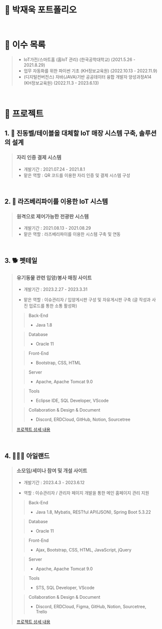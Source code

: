 # 📜 박재욱 포트폴리오

<br />

# 📒 이수 목록

> - IoT가전/스마트홈 (홈IoT 관리) (한국공학대학교) (2021.5.26 - 2021.8.29)  
> - 업무 자동화를 위한 파이썬 기초 (KH정보교육원) (2022.10.13 - 2022.11.9)   
> - (디지털컨버전스) 자바(JAVA)기반 공공데이터 융합 개발자 양성과정A14 (KH정보교육원) (2022.11.3 - 2023.6.13)
   


<br />

# 📝 프로젝트
## 1. 📳 진동벨/테이블을 대체할 IoT 매장 시스템 구축, 솔루션의 설계

> ### 자리 인증 결제 시스템
>
> - 개발기간 : 2021.07.24 - 2021.8.1
> - 맡은 역할 : QR 코드를 이용한 자리 인증 및 결제 시스템 구성

<br />

## 2. 🍓 라즈베리파이를 이용한 IoT 시스템

> ### 원격으로 제어가능한 전광판 시스템
>
> - 개발기간 : 2021.08.13 - 2021.08.29
> - 맡은 역할 : 라즈베리파이를 이용한 시스템 구축 및 연동

<br />

## 3. 🐕 펫테일

> ### 유기동물 관련 입양/봉사 매칭 사이트
>
> - 개발기간 : 2023.2.27 - 2023.3.31
> 
> - 맡은 역할 : 이슈관리자 / 입양게시판 구성 및 자유게시판 구축 (글 작성과 사진 업로드를 통한 소통 활성화)
>
>
>> Back-End
>> - Java 1.8
>
>> Database
>> - Oracle 11
>
>> Front-End
>> - Bootstrap, CSS, HTML
>
>> Server
>> - Apache, Apache Tomcat 9.0
>
>> Tools
>> - Eclipse IDE, SQL Developer, VScode
>
>> Collaboration & Design & Document
>> - Discord, ERDCloud, GitHub, Notion, Sourcetree
>
> [프로젝트 상세 내용](https://google/com)

<br />

## 4. 🧑‍🤝‍🧑 아일랜드

> ### 소모임/세미나 참여 및 개설 사이트
>
> - 개발기간 : 2023.4.3 - 2023.6.12
>   
> - 역할 : 이슈관리자 / 관리자 페이지 개발을 통한 메인 홈페이지 관리 지원
>
>> Back-End
>> - Java 1.8, Mybatis, RESTful API(JSON), Spring Boot 5.3.22
>
>> Database
>> - Oracle 11
>
>> Front-End
>> - Ajax, Bootstrap, CSS, HTML, JavaScript, jQuery
>
>> Server
>> - Apache, Apache Tomcat 9.0
>
>> Tools
>> - STS, SQL Developer, VScode
>
>> Collaboration & Design & Document
>> - Discord, ERDCloud, Figma, GitHub, Notion, Sourcetree, Trello
>
> [프로젝트 상세 내용](https://google/com)

